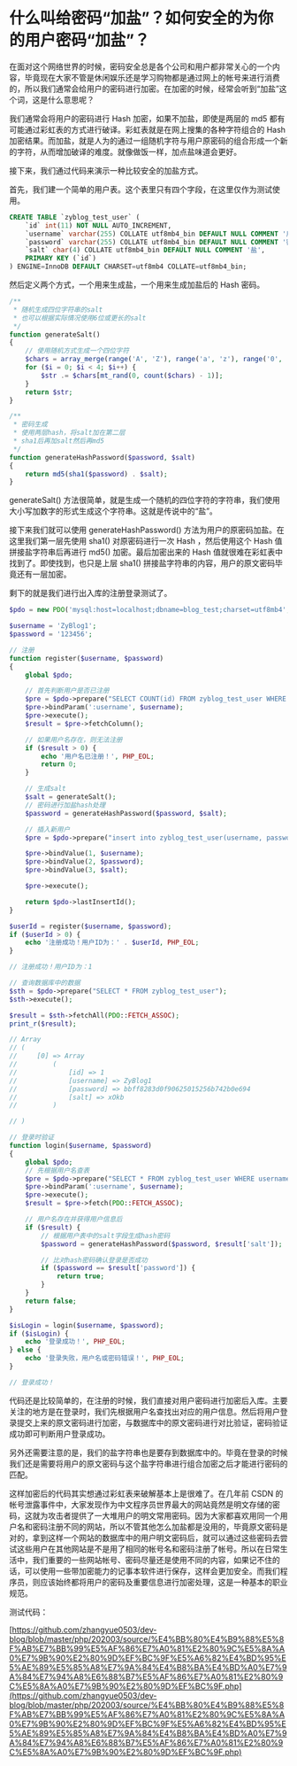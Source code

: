 # 什么叫给密码“加盐”？如何安全的为你的用户密码“加盐”？

在面对这个网络世界的时候，密码安全总是各个公司和用户都非常关心的一个内容，毕竟现在大家不管是休闲娱乐还是学习购物都是通过网上的帐号来进行消费的，所以我们通常会给用户的密码进行加密。在加密的时候，经常会听到“加盐”这个词，这是什么意思呢？

我们通常会将用户的密码进行 Hash 加密，如果不加盐，即使是两层的 md5 都有可能通过彩虹表的方式进行破译。彩虹表就是在网上搜集的各种字符组合的 Hash 加密结果。而加盐，就是人为的通过一组随机字符与用户原密码的组合形成一个新的字符，从而增加破译的难度。就像做饭一样，加点盐味道会更好。

接下来，我们通过代码来演示一种比较安全的加盐方式。

首先，我们建一个简单的用户表。这个表里只有四个字段，在这里仅作为测试使用。

```sql
CREATE TABLE `zyblog_test_user` (
    `id` int(11) NOT NULL AUTO_INCREMENT,
    `username` varchar(255) COLLATE utf8mb4_bin DEFAULT NULL COMMENT '用户名',
    `password` varchar(255) COLLATE utf8mb4_bin DEFAULT NULL COMMENT '密码',
    `salt` char(4) COLLATE utf8mb4_bin DEFAULT NULL COMMENT '盐',
    PRIMARY KEY (`id`)
) ENGINE=InnoDB DEFAULT CHARSET=utf8mb4 COLLATE=utf8mb4_bin;
```

然后定义两个方式，一个用来生成盐，一个用来生成加盐后的 Hash 密码。

```php
/**
 * 随机生成四位字符串的salt
 * 也可以根据实际情况使用6位或更长的salt
 */
function generateSalt()
{
    // 使用随机方式生成一个四位字符
    $chars = array_merge(range('A', 'Z'), range('a', 'z'), range('0', '9'));
    for ($i = 0; $i < 4; $i++) {
        $str .= $chars[mt_rand(0, count($chars) - 1)];
    }
    return $str;
}

/**
 * 密码生成
 * 使用两层hash，将salt加在第二层
 * sha1后再加salt然后再md5
 */
function generateHashPassword($password, $salt)
{
    return md5(sha1($password) . $salt);
}
```

generateSalt() 方法很简单，就是生成一个随机的四位字符的字符串，我们使用大小写加数字的形式生成这个字符串。这就是传说中的“盐”。

接下来我们就可以使用 generateHashPassword() 方法为用户的原密码加盐。在这里我们第一层先使用 sha1() 对原密码进行一次 Hash ，然后使用这个 Hash 值拼接盐字符串后再进行 md5() 加密。最后加密出来的 Hash 值就很难在彩虹表中找到了。即使找到，也只是上层 sha1() 拼接盐字符串的内容，用户的原文密码毕竟还有一层加密。

剩下的就是我们进行出入库的注册登录测试了。

```php
$pdo = new PDO('mysql:host=localhost;dbname=blog_test;charset=utf8mb4', 'root', '');

$username = 'ZyBlog1';
$password = '123456';

// 注册
function register($username, $password)
{
    global $pdo;

    // 首先判断用户是否已注册
    $pre = $pdo->prepare("SELECT COUNT(id) FROM zyblog_test_user WHERE username = :username");
    $pre->bindParam(':username', $username);
    $pre->execute();
    $result = $pre->fetchColumn();

    // 如果用户名存在，则无法注册
    if ($result > 0) {
        echo '用户名已注册！', PHP_EOL;
        return 0;
    }

    // 生成salt
    $salt = generateSalt();
    // 密码进行加盐hash处理
    $password = generateHashPassword($password, $salt);

    // 插入新用户
    $pre = $pdo->prepare("insert into zyblog_test_user(username, password, salt) values(?, ?, ?)");

    $pre->bindValue(1, $username);
    $pre->bindValue(2, $password);
    $pre->bindValue(3, $salt);

    $pre->execute();

    return $pdo->lastInsertId();
}

$userId = register($username, $password);
if ($userId > 0) {
    echo '注册成功！用户ID为：' . $userId, PHP_EOL;
}

// 注册成功！用户ID为：1

// 查询数据库中的数据
$sth = $pdo->prepare("SELECT * FROM zyblog_test_user");
$sth->execute();

$result = $sth->fetchAll(PDO::FETCH_ASSOC);
print_r($result);

// Array
// (
//     [0] => Array
//         (
//             [id] => 1
//             [username] => ZyBlog1
//             [password] => bbff8283d0f90625015256b742b0e694
//             [salt] => xOkb
//         )

// )

// 登录时验证
function login($username, $password)
{
    global $pdo;
    // 先根据用户名查表
    $pre = $pdo->prepare("SELECT * FROM zyblog_test_user WHERE username = :username");
    $pre->bindParam(':username', $username);
    $pre->execute();
    $result = $pre->fetch(PDO::FETCH_ASSOC);

    // 用户名存在并获得用户信息后
    if ($result) {
        // 根据用户表中的salt字段生成hash密码
        $password = generateHashPassword($password, $result['salt']);

        // 比对hash密码确认登录是否成功
        if ($password == $result['password']) {
            return true;
        }
    }
    return false;
}

$isLogin = login($username, $password);
if ($isLogin) {
    echo '登录成功！', PHP_EOL;
} else {
    echo '登录失败，用户名或密码错误！', PHP_EOL;
}

// 登录成功！
```

代码还是比较简单的，在注册的时候，我们直接对用户密码进行加密后入库。主要关注的地方是在登录时，我们先根据用户名查找出对应的用户信息。然后将用户登录提交上来的原文密码进行加密，与数据库中的原文密码进行对比验证，密码验证成功即可判断用户登录成功。

另外还需要注意的是，我们的盐字符串也是要存到数据库中的。毕竟在登录的时候我们还是需要将用户的原文密码与这个盐字符串进行组合加密之后才能进行密码的匹配。

这样加密后的代码其实想通过彩虹表来破解基本上是很难了。在几年前 CSDN 的帐号泄露事件中，大家发现作为中文程序员世界最大的网站竟然是明文存储的密码，这就为攻击者提供了一大堆用户的明文常用密码。因为大家都喜欢用同一个用户名和密码注册不同的网站，所以不管其他怎么加盐都是没用的，毕竟原文密码是对的，拿到这样一个网站的数据库中的用户明文密码后，就可以通过这些密码去尝试这些用户在其他网站是不是用了相同的帐号名和密码注册了帐号。所以在日常生活中，我们重要的一些网站帐号、密码尽量还是使用不同的内容，如果记不住的话，可以使用一些带加密能力的记事本软件进行保存，这样会更加安全。而我们程序员，则应该始终都将用户的密码及重要信息进行加密处理，这是一种基本的职业规范。

测试代码：

[https://github.com/zhangyue0503/dev-blog/blob/master/php/202003/source/%E4%BB%80%E4%B9%88%E5%8F%AB%E7%BB%99%E5%AF%86%E7%A0%81%E2%80%9C%E5%8A%A0%E7%9B%90%E2%80%9D%EF%BC%9F%E5%A6%82%E4%BD%95%E5%AE%89%E5%85%A8%E7%9A%84%E4%B8%BA%E4%BD%A0%E7%9A%84%E7%94%A8%E6%88%B7%E5%AF%86%E7%A0%81%E2%80%9C%E5%8A%A0%E7%9B%90%E2%80%9D%EF%BC%9F.php](https://github.com/zhangyue0503/dev-blog/blob/master/php/202003/source/%E4%BB%80%E4%B9%88%E5%8F%AB%E7%BB%99%E5%AF%86%E7%A0%81%E2%80%9C%E5%8A%A0%E7%9B%90%E2%80%9D%EF%BC%9F%E5%A6%82%E4%BD%95%E5%AE%89%E5%85%A8%E7%9A%84%E4%B8%BA%E4%BD%A0%E7%9A%84%E7%94%A8%E6%88%B7%E5%AF%86%E7%A0%81%E2%80%9C%E5%8A%A0%E7%9B%90%E2%80%9D%EF%BC%9F.php)